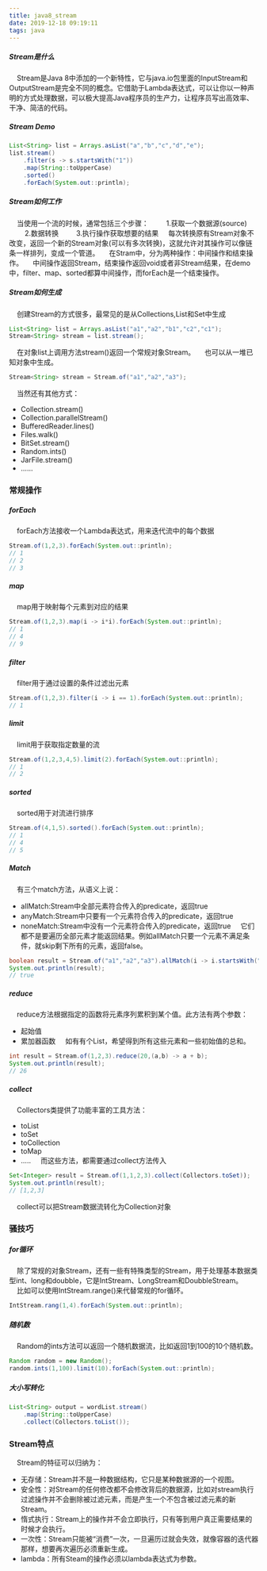 ```yaml
---
title: java8_stream
date: 2019-12-18 09:19:11
tags: java
---
```

##### Stream是什么 #####
&nbsp;&nbsp;&nbsp;&nbsp;Stream是Java 8中添加的一个新特性，它与java.io包里面的InputStream和OutputStream是完全不同的概念。它借助于Lambda表达式，可以让你以一种声明的方式处理数据，可以极大提高Java程序员的生产力，让程序员写出高效率、干净、简洁的代码。
<!-- more -->
##### Stream Demo #####
```java
List<String> list = Arrays.asList("a","b","c","d","e");
list.stream()
    .filter(s -> s.startsWith("1"))
    .map(String::toUpperCase)
    .sorted()
    .forEach(System.out::println);
```
##### Stream如何工作 #####
&nbsp;&nbsp;&nbsp;&nbsp;当使用一个流的时候，通常包括三个步骤：
&nbsp;&nbsp;&nbsp;&nbsp;&nbsp;&nbsp;&nbsp;&nbsp;1.获取一个数据源(source)
&nbsp;&nbsp;&nbsp;&nbsp;&nbsp;&nbsp;&nbsp;&nbsp;2.数据转换
&nbsp;&nbsp;&nbsp;&nbsp;&nbsp;&nbsp;&nbsp;&nbsp;3.执行操作获取想要的结果
&nbsp;&nbsp;&nbsp;&nbsp;每次转换原有Stream对象不改变，返回一个新的Stream对象(可以有多次转换)，这就允许对其操作可以像链条一样排列，变成一个管道。
&nbsp;&nbsp;&nbsp;&nbsp;在Stram中，分为两种操作：中间操作和结束操作。
&nbsp;&nbsp;&nbsp;&nbsp;中间操作返回Stream，结束操作返回void或者非Stream结果，在demo中，filter、map、sorted都算中间操作，而forEach是一个结束操作。
##### Stream如何生成 #####
&nbsp;&nbsp;&nbsp;&nbsp;创建Stream的方式很多，最常见的是从Collections,List和Set中生成
```java
List<String> list = Arrays.asList("a1","a2","b1","c2","c1");
Stream<String> stream = list.stream();
```
&nbsp;&nbsp;&nbsp;&nbsp;在对象list上调用方法stream()返回一个常规对象Stream。
&nbsp;&nbsp;&nbsp;&nbsp;也可以从一堆已知对象中生成。
```java
Stream<String> stream = Stream.of("a1","a2","a3");
```
&nbsp;&nbsp;&nbsp;&nbsp;当然还有其他方式：
- Collection.stream()
- Collection.parallelStream()
- BufferedReader.lines()
- Files.walk()
- BitSet.stream()
- Random.ints()
- JarFile.stream()
- ......
### 常规操作 ###
##### forEach #####
&nbsp;&nbsp;&nbsp;&nbsp;forEach方法接收一个Lambda表达式，用来迭代流中的每个数据
```java
Stream.of(1,2,3).forEach(System.out::println);
// 1
// 2
// 3
```
##### map #####
&nbsp;&nbsp;&nbsp;&nbsp;map用于映射每个元素到对应的结果
```java
Stream.of(1,2,3).map(i -> i*i).forEach(System.out::println);
// 1
// 4
// 9
```
##### filter #####
&nbsp;&nbsp;&nbsp;&nbsp;filter用于通过设置的条件过滤出元素
```java
Stream.of(1,2,3).filter(i -> i == 1).forEach(System.out::println);
// 1
```
##### limit #####
&nbsp;&nbsp;&nbsp;&nbsp;limit用于获取指定数量的流
```java
Stream.of(1,2,3,4,5).limit(2).forEach(System.out::println);
// 1
// 2
```
##### sorted #####
&nbsp;&nbsp;&nbsp;&nbsp;sorted用于对流进行排序
```java
Stream.of(4,1,5).sorted().forEach(System.out::println);
// 1
// 4
// 5
```
##### Match #####
&nbsp;&nbsp;&nbsp;&nbsp;有三个match方法，从语义上说：
- allMatch:Stream中全部元素符合传入的predicate，返回true
- anyMatch:Stream中只要有一个元素符合传入的predicate，返回true
- noneMatch:Stream中没有一个元素符合传入的predicate，返回true
&nbsp;&nbsp;&nbsp;&nbsp;它们都不是要遍历全部元素才能返回结果。例如allMatch只要一个元素不满足条件，就skip剩下所有的元素，返回false。
```java
boolean result = Stream.of("a1","a2","a3").allMatch(i -> i.startsWith("a"));
System.out.println(result);
// true
```
##### reduce #####
&nbsp;&nbsp;&nbsp;&nbsp;reduce方法根据指定的函数将元素序列累积到某个值。此方法有两个参数：
- 起始值
- 累加器函数
&nbsp;&nbsp;&nbsp;&nbsp;如有有个List，希望得到所有这些元素和一些初始值的总和。
```java
int result = Stream.of(1,2,3).reduce(20,(a,b) -> a + b);
System.out.println(result);
// 26
```
##### collect #####
&nbsp;&nbsp;&nbsp;&nbsp;Collectors类提供了功能丰富的工具方法：
- toList
- toSet
- toCollection
- toMap
- .....
&nbsp;&nbsp;&nbsp;&nbsp;而这些方法，都需要通过collect方法传入
```java
Set<Integer> result = Stream.of(1,1,2,3).collect(Collectors.toSet));
System.out.println(result);
// [1,2,3]
```
&nbsp;&nbsp;&nbsp;&nbsp;collect可以把Stream数据流转化为Collection对象
### 骚技巧 ###
##### for循环 #####
&nbsp;&nbsp;&nbsp;&nbsp;除了常规的对象Stream，还有一些有特殊类型的Stream，用于处理基本数据类型int、long和doubble，它是IntStream、LongStream和DoubbleStream。
&nbsp;&nbsp;&nbsp;&nbsp;比如可以使用IntStream.range()来代替常规的for循环。
```java
IntStream.rang(1,4).forEach(System.out::println);
```
##### 随机数 #####
&nbsp;&nbsp;&nbsp;&nbsp;Random的ints方法可以返回一个随机数据流，比如返回1到100的10个随机数。
```java
Random random = new Random();
random.ints(1,100).limit(10).forEach(System.out::println);
```
##### 大小写转化 #####
```java
List<String> output = wordList.stream()
    .map(String::toUpperCase)
    .collect(Collectors.toList());
```
### Stream特点 ###
&nbsp;&nbsp;&nbsp;&nbsp;Stream的特征可以归纳为：
- 无存储：Stream并不是一种数据结构，它只是某种数据源的一个视图。
- 安全性：对Stream的任何修改都不会修改背后的数据源，比如对stream执行过滤操作并不会删除被过滤元素，而是产生一个不包含被过滤元素的新Stream。
- 惰式执行：Stream上的操作并不会立即执行，只有等到用户真正需要结果的时候才会执行。
- 一次性：Stream只能被“消费”一次，一旦遍历过就会失效，就像容器的迭代器那样，想要再次遍历必须重新生成。
- lambda：所有Steam的操作必须以lambda表达式为参数。